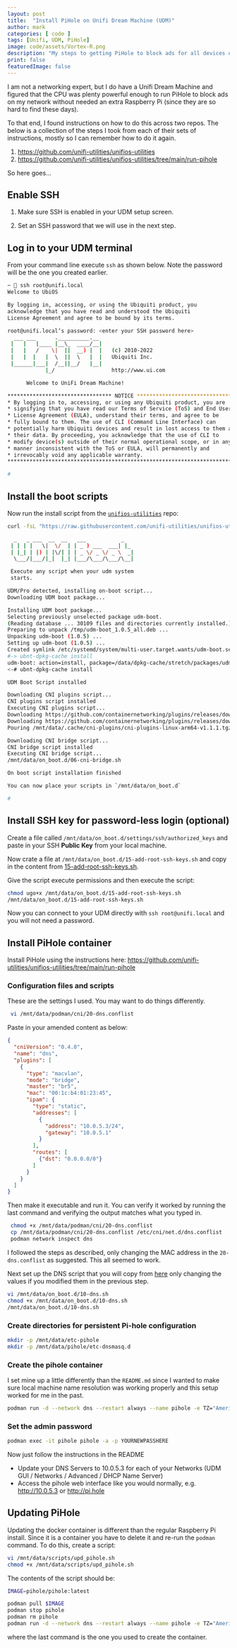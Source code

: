 ```yaml
---
layout: post
title:  "Install PiHole on Unifi Dream Machine (UDM)"
author: mark
categories: [ code ]
tags: [Unifi, UDM, PiHole]
image: code/assets/Vortex-R.png
description: "My steps to getting PiHole to block ads for all devices on my network using only my UDM (No Raspberry Pi needed)"
print: false
featuredImage: false
---
```


I am not a networking expert, but I do have a Unifi Dream Machine and figured that the CPU was plenty powerful enough to run PiHole to block ads on my network without needed an extra Raspberry Pi (since they are so hard to find these days).

To that end, I found instructions on how to do this across two repos.  The below is a collection of the steps I took from each of their sets of instructions, mostly so I can remember how to do it again.

1. <https://github.com/unifi-utilities/unifios-utilities>
2. <https://github.com/unifi-utilities/unifios-utilities/tree/main/run-pihole>

So here goes...

## Enable SSH

1. Make sure SSH is enabled in your UDM setup screen.

2. Set an SSH password that we will use in the next step.

## Log in to your UDM terminal

From your command line execute `ssh` as shown below. Note the password will be the one you created earlier.

```sh
~  ssh root@unifi.local
Welcome to UbiOS

By logging in, accessing, or using the Ubiquiti product, you
acknowledge that you have read and understood the Ubiquiti
License Agreement and agree to be bound by its terms.

root@unifi.localʼs password: <enter your SSH password here>
  ___ ___      .__________.__
 |   |   |____ |__\_  ____/__|
 |   |   /    \|  ||  __) |  |   (c) 2010-2022
 |   |  |   |  \  ||  \   |  |   Ubiquiti Inc.
 |______|___|  /__||__/   |__|
            |_/                  http://www.ui.com

      Welcome to UniFi Dream Machine!

********************************* NOTICE **********************************
* By logging in to, accessing, or using any Ubiquiti product, you are     *
* signifying that you have read our Terms of Service (ToS) and End User   *
* License Agreement (EULA), understand their terms, and agree to be       *
* fully bound to them. The use of CLI (Command Line Interface) can        *
* potentially harm Ubiquiti devices and result in lost access to them and *
* their data. By proceeding, you acknowledge that the use of CLI to       *
* modify device(s) outside of their normal operational scope, or in any   *
* manner inconsistent with the ToS or EULA, will permanently and          *
* irrevocably void any applicable warranty.                               *
***************************************************************************

#
```

## Install the boot scripts

Now run the install script from the [`unifios-utilities`](https://github.com/unifi-utilities/unifios-utilities/blob/main/on-boot-script/README.md) repo:

```sh
curl -fsL "https://raw.githubusercontent.com/unifi-utilities/unifios-utilities/HEAD/on-boot-script/remote_install.sh" | /bin/sh`

  _   _ ___  __  __   ___           _
 | | | |   \|  \/  | | _ ) ___  ___| |_
 | |_| | |) | |\/| | | _ \/ _ \/ _ \  _|
  \___/|___/|_|  |_| |___/\___/\___/\__|

 Execute any script when your udm system
 starts.

UDM/Pro detected, installing on-boot script...
Downloading UDM boot package...

Installing UDM boot package...
Selecting previously unselected package udm-boot.
(Reading database ... 30109 files and directories currently installed.)
Preparing to unpack /tmp/udm-boot_1.0.5_all.deb ...
Unpacking udm-boot (1.0.5) ...
Setting up udm-boot (1.0.5) ...
Created symlink /etc/systemd/system/multi-user.target.wants/udm-boot.service → /lib/systemd/system/udm-boot.service.
#-> ubnt-dpkg-cache install
udm-boot: action=install, package=/data/dpkg-cache/stretch/packages/udm-boot_1.0.5_all.deb mark=manual
<-# ubnt-dpkg-cache install

UDM Boot Script installed

Downloading CNI plugins script...
CNI plugins script installed
Executing CNI plugins script...
Downloading https://github.com/containernetworking/plugins/releases/download/v1.1.1/cni-plugins-linux-arm64-v1.1.1.tgz.sha256
Downloading https://github.com/containernetworking/plugins/releases/download/v1.1.1/cni-plugins-linux-arm64-v1.1.1.tgz
Pouring /mnt/data/.cache/cni-plugins/cni-plugins-linux-arm64-v1.1.1.tgz

Downloading CNI bridge script...
CNI bridge script installed
Executing CNI bridge script...
/mnt/data/on_boot.d/06-cni-bridge.sh

On boot script installation finished

You can now place your scripts in `/mnt/data/on_boot.d`

#
```

## Install SSH key for password-less login (optional)

Create a file called `/mnt/data/on_boot.d/settings/ssh/authorized_keys` and paste in your SSH **Public Key** from your local machine.

Now crate a file at `/mnt/data/on_boot.d/15-add-root-ssh-keys.sh`  and copy in the content from [15-add-root-ssh-keys.sh](https://github.com/unifi-utilities/unifios-utilities/blob/main/on-boot-script/examples/udm-files/on_boot.d/15-add-root-ssh-keys.sh).

Give the script execute permissions and then execute the script:

```sh
chmod ugo+x /mnt/data/on_boot.d/15-add-root-ssh-keys.sh
/mnt/data/on_boot.d/15-add-root-ssh-keys.sh
```

Now you can connect to your UDM directly with `ssh root@unifi.local` and you will not need a password.

## Install PiHole container

Install PiHole using the instructions here: <https://github.com/unifi-utilities/unifios-utilities/tree/main/run-pihole>

### Configuration files and scripts

These are the settings I used. You may want to do things differently.

```sh
 vi /mnt/data/podman/cni/20-dns.conflist 
```

Paste in your amended content as below:

```json
{
  "cniVersion": "0.4.0",
  "name": "dns",
  "plugins": [
    {
      "type": "macvlan",
      "mode": "bridge",
      "master": "br5",
      "mac": "00:1c:b4:01:23:45",
      "ipam": {
        "type": "static",
        "addresses": [
          {
            "address": "10.0.5.3/24",
            "gateway": "10.0.5.1"
          }
        ],
        "routes": [
          {"dst": "0.0.0.0/0"}
        ]
      }
    }
  ]
}
```

Then make it executable and run it. You can verify it worked by running the last command and verifying the output matches what you typed in.

```sh
 chmod +x /mnt/data/podman/cni/20-dns.conflist
 cp /mnt/data/podman/cni/20-dns.conflist /etc/cni/net.d/dns.conflist
 podman network inspect dns
```

I followed the steps as described, only changing the MAC address in the `20-dns.conflist` as suggested. This all seemed to work.

Next set up the DNS script that you will copy from [here](https://github.com/unifi-utilities/unifios-utilities/blob/main/dns-common/on_boot.d/10-dns.sh) only changing the values if you modified them in the previous step.

```sh
vi /mnt/data/on_boot.d/10-dns.sh
chmod +x /mnt/data/on_boot.d/10-dns.sh
/mnt/data/on_boot.d/10-dns.sh
```

### Create directories for persistent Pi-hole configuration

```sh
mkdir -p /mnt/data/etc-pihole
mkdir -p /mnt/data/pihole/etc-dnsmasq.d
```

### Create the pihole container

I set mine up a little differently than the `README.md` since I wanted to make sure local machine name resolution was working properly and this setup worked for me in the past.

```sh
podman run -d --network dns --restart always --name pihole -e TZ="America/Los Angeles" --cap-add=NET_ADMIN -v "/mnt/data/etc-pihole/:/etc/pihole/" -v "/mnt/data/pihole/etc-dnsmasq.d/:/etc/dnsmasq.d/" --dns=127.0.0.1 --hostname pi.hole -e VIRTUAL_HOST="pi.hole" -e PROXY_LOCATION="pi.hole" -e FTLCONF_REPLY_ADDR4="10.0.5.3" -e IPv6="False" -e DNS_FQDN_REQUIRED=true -e DNS_BOGUS_PRIV=false -e DNSSEC=false -e REV_SERVER=true -e REV_SERVER_CIDR=10.0.1.0/24 -e REV_SERVER_TARGET=10.0.1.1 -e REV_SERVER_DOMAIN= -e PIHOLE_DNS_1=10.0.1.1 pihole/pihole:latest
```

### Set the admin password

```sh
podman exec -it pihole pihole -a -p YOURNEWPASSHERE
```

Now just follow the instructions in the README

- Update your DNS Servers to 10.0.5.3 for each of your Networks (UDM GUI / Networks / Advanced / DHCP Name Server)
- Access the pihole web interface like you would normally, e.g. <http://10.0.5.3> or <http://pi.hole>

## Updating PiHole

Updating the docker container is different than the regular Raspberry Pi install.  Since it is a container you have to delete it and re-run the `podman` command. To do this, create a script:

```sh
vi /mnt/data/scripts/upd_pihole.sh
chmod +x /mnt/data/scripts/upd_pihole.sh
```

The contents of the script should be:

```sh
IMAGE=pihole/pihole:latest

podman pull $IMAGE
podman stop pihole
podman rm pihole
podman run -d --network dns --restart always --name pihole -e TZ="America/Los Angeles" --cap-add=NET_ADMIN -v "/mnt/data/etc-pihole/:/etc/pihole/" -v "/mnt/data/pihole/etc-dnsmasq.d/:/etc/dnsmasq.d/" --dns=127.0.0.1 --dns=10.0.1.1 --hostname pi.hole -e VIRTUAL_HOST="pi.hole" -e PROXY_LOCATION="pi.hole" -e FTLCONF_REPLY_ADDR4="10.0.5.3" -e IPv6="False" pihole/pihole:latest
```

where the last command is the one you used to create the container.
